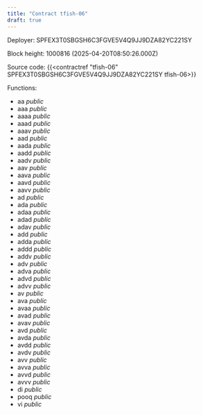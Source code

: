 ```yaml
---
title: "Contract tfish-06"
draft: true
---
```

Deployer: SPFEX3T0SBGSH6C3FGVE5V4Q9JJ9DZA82YC221SY


 



Block height: 1000816 (2025-04-20T08:50:26.000Z)

Source code: {{<contractref "tfish-06" SPFEX3T0SBGSH6C3FGVE5V4Q9JJ9DZA82YC221SY tfish-06>}}

Functions:

* aa _public_
* aaa _public_
* aaaa _public_
* aaad _public_
* aaav _public_
* aad _public_
* aada _public_
* aadd _public_
* aadv _public_
* aav _public_
* aava _public_
* aavd _public_
* aavv _public_
* ad _public_
* ada _public_
* adaa _public_
* adad _public_
* adav _public_
* add _public_
* adda _public_
* addd _public_
* addv _public_
* adv _public_
* adva _public_
* advd _public_
* advv _public_
* av _public_
* ava _public_
* avaa _public_
* avad _public_
* avav _public_
* avd _public_
* avda _public_
* avdd _public_
* avdv _public_
* avv _public_
* avva _public_
* avvd _public_
* avvv _public_
* di _public_
* pooq _public_
* vi _public_
